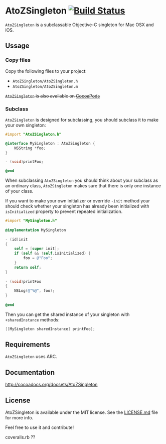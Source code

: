 # AtoZSingleton [![Build Status](https://travis-ci.org/mralexgray/AtoZSingleton.png?branch=master)](https://travis-ci.org/mralexgray/AtoZSingleton)

`AtoZSingleton` is a subclassable Objective-C singleton for Mac OSX and iOS.

## Ussage

### Copy files

Copy the following files to your project:

* `AtoZSingleton/AtoZSingleton.h`
* `AtoZSingleton/AtoZSingleton.m`

<del>`AtoZSingleton` is also available on [CocoaPods](http://cocoapods.org/?q=AtoZSingleton)</del>

### Subclass

`AtoZSingleton` is designed for subclassing, you should subclass it to make your own singleton:

``` objective-c
#import "AtoZSingleton.h"

@interface MySingleton : AtoZSingleton {
	NSString *foo;
}

- (void)printFoo;	

@end
```

When subclassing `AtoZSingleton` you should think about your subclass as an ordinary class, `AtoZSingleton` makes sure that there is only one instance of your class.
 
If you want to make your own initializer or override `-init` method your should check whether your singleton has already been initialized with `isInitialized` property to prevent repeated initialization.


``` objective-c
#import "MySingleton.h"
	
@implementation MySingleton
	
- (id)init
{
	self = [super init];
	if (self && !self.isInitialized) {
		foo = @"Foo";
	}
	return self;
}
	
- (void)printFoo
{
	NSLog(@"%@", foo);
}
	
@end
```

Then you can get the shared instance of your singleton with `+sharedInstance` methods:

``` objective-c
[[MySingleton sharedInstance] printFoo];
```

## Requirements

`AtoZSingleton` uses ARC.

## Documentation

http://cocoadocs.org/docsets/AtoZSingleton

## License

AtoZSingleton is available under the MIT license. See the [LICENSE.md](LICENSE.md) file for more info.

Feel free to use it and contribute!


coveralls.rb ??
